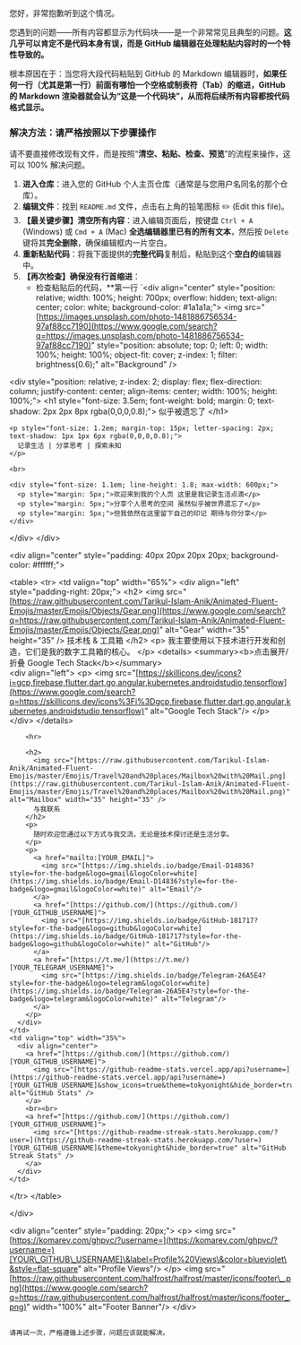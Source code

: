 您好，非常抱歉听到这个情况。

您遇到的问题——所有内容都显示为代码块——是一个非常常见且典型的问题。**这几乎可以肯定不是代码本身有误，而是 GitHub 编辑器在处理粘贴内容时的一个特性导致的。**

根本原因在于：当您将大段代码粘贴到 GitHub 的 Markdown 编辑器时，**如果任何一行（尤其是第一行）前面有哪怕一个空格或制表符（Tab）的缩进，GitHub 的 Markdown 渲染器就会认为“这是一个代码块”，从而将后续所有内容都按代码格式显示。**

### 解决方法：请严格按照以下步骤操作

请不要直接修改现有文件，而是按照“**清空、粘贴、检查、预览**”的流程来操作，这可以 100% 解决问题。

1.  **进入仓库**：进入您的 GitHub 个人主页仓库（通常是与您用户名同名的那个仓库）。
2.  **编辑文件**：找到 `README.md` 文件，点击右上角的铅笔图标 ✏️ (Edit this file)。
3.  **【最关键步骤】清空所有内容**：进入编辑页面后，按键盘 `Ctrl + A` (Windows) 或 `Cmd + A` (Mac) **全选编辑器里已有的所有文本**，然后按 `Delete` 键将其**完全删除**，确保编辑框内一片空白。
4.  **重新粘贴代码**：将我下面提供的**完整代码**复制后，粘贴到这个**空白的**编辑器中。
5.  **【再次检查】确保没有行首缩进**：
      * 检查粘贴后的代码，\*\*第一行 \`\<div align="center" style="position: relative; width: 100%; height: 700px; overflow: hidden; text-align: center; color: white; background-color: \#1a1a1a;"\>
        \<img
        src="[https://images.unsplash.com/photo-1481886756534-97af88cc7190](https://www.google.com/search?q=https://images.unsplash.com/photo-1481886756534-97af88cc7190)"
        style="position: absolute; top: 0; left: 0; width: 100%; height: 100%; object-fit: cover; z-index: 1; filter: brightness(0.6);"
        alt="Background"
        /\>

\<div style="position: relative; z-index: 2; display: flex; flex-direction: column; justify-content: center; align-items: center; width: 100%; height: 100%;"\>
\<h1 style="font-size: 3.5em; font-weight: bold; margin: 0; text-shadow: 2px 2px 8px rgba(0,0,0,0.8);"\>
似乎被遗忘了
\</h1\>

```
<p style="font-size: 1.2em; margin-top: 15px; letter-spacing: 2px; text-shadow: 1px 1px 6px rgba(0,0,0,0.8);">
  记录生活 | 分享思考 | 探索未知
</p>

<br>

<div style="font-size: 1.1em; line-height: 1.8; max-width: 600px;">
  <p style="margin: 5px;">欢迎来到我的个人页 这里是我记录生活点滴</p>
  <p style="margin: 5px;">分享个人思考的空间 虽然似乎被世界遗忘了</p>
  <p style="margin: 5px;">但我依然在这里留下自己的印记 期待与你分享</p>
</div>
```

\</div\>
\</div\>

\<div align="center" style="padding: 40px 20px 20px 20px; background-color: \#ffffff;"\>

\<table\>
\<tr\>
\<td valign="top" width="65%"\>
\<div align="left" style="padding-right: 20px;"\>
\<h2\>
\<img src="[https://raw.githubusercontent.com/Tarikul-Islam-Anik/Animated-Fluent-Emojis/master/Emojis/Objects/Gear.png](https://www.google.com/search?q=https://raw.githubusercontent.com/Tarikul-Islam-Anik/Animated-Fluent-Emojis/master/Emojis/Objects/Gear.png)" alt="Gear" width="35" height="35" /\>
技术栈 & 工具箱
\</h2\>
\<p\>
我主要使用以下技术进行开发和创造，它们是我的数字工具箱的核心。
\</p\>
\<details\>
\<summary\>\<b\>点击展开/折叠 Google Tech Stack\</b\>\</summary\>
<br>
\<div align="left"\>
\<p\>
\<img src="[https://skillicons.dev/icons?i=gcp,firebase,flutter,dart,go,angular,kubernetes,androidstudio,tensorflow](https://www.google.com/search?q=https://skillicons.dev/icons%3Fi%3Dgcp,firebase,flutter,dart,go,angular,kubernetes,androidstudio,tensorflow)" alt="Google Tech Stack"/\>
\</p\>
\</div\>
\</details\>

```
    <hr>

    <h2>
      <img src="[https://raw.githubusercontent.com/Tarikul-Islam-Anik/Animated-Fluent-Emojis/master/Emojis/Travel%20and%20places/Mailbox%20with%20Mail.png](https://raw.githubusercontent.com/Tarikul-Islam-Anik/Animated-Fluent-Emojis/master/Emojis/Travel%20and%20places/Mailbox%20with%20Mail.png)" alt="Mailbox" width="35" height="35" />
      与我联系
    </h2>
    <p>
      随时欢迎您通过以下方式与我交流，无论是技术探讨还是生活分享。
    </p>
    <p>
      <a href="mailto:[YOUR_EMAIL]">
        <img src="[https://img.shields.io/badge/Email-D14836?style=for-the-badge&logo=gmail&logoColor=white](https://img.shields.io/badge/Email-D14836?style=for-the-badge&logo=gmail&logoColor=white)" alt="Email"/>
      </a>
      <a href="[https://github.com/](https://github.com/)[YOUR_GITHUB_USERNAME]">
        <img src="[https://img.shields.io/badge/GitHub-181717?style=for-the-badge&logo=github&logoColor=white](https://img.shields.io/badge/GitHub-181717?style=for-the-badge&logo=github&logoColor=white)" alt="GitHub"/>
      </a>
      <a href="[https://t.me/](https://t.me/)[YOUR_TELEGRAM_USERNAME]">
        <img src="[https://img.shields.io/badge/Telegram-26A5E4?style=for-the-badge&logo=telegram&logoColor=white](https://img.shields.io/badge/Telegram-26A5E4?style=for-the-badge&logo=telegram&logoColor=white)" alt="Telegram"/>
      </a>
    </p>
  </div>
</td>
<td valign="top" width="35%">
  <div align="center">
    <a href="[https://github.com/](https://github.com/)[YOUR_GITHUB_USERNAME]">
      <img src="[https://github-readme-stats.vercel.app/api?username=](https://github-readme-stats.vercel.app/api?username=)[YOUR_GITHUB_USERNAME]&show_icons=true&theme=tokyonight&hide_border=true&count_private=true" alt="GitHub Stats" />
    </a>
    <br><br>
    <a href="[https://github.com/](https://github.com/)[YOUR_GITHUB_USERNAME]">
      <img src="[https://github-readme-streak-stats.herokuapp.com/?user=](https://github-readme-streak-stats.herokuapp.com/?user=)[YOUR_GITHUB_USERNAME]&theme=tokyonight&hide_border=true" alt="GitHub Streak Stats" />
    </a>
  </div>
</td>
```

\</tr\>
\</table\>

\</div\>

\<div align="center" style="padding: 20px;"\>
\<p\>
\<img src="[https://komarev.com/ghpvc/?username=](https://komarev.com/ghpvc/?username=)[YOUR\_GITHUB\_USERNAME]\&label=Profile%20Views\&color=blueviolet\&style=flat-square" alt="Profile Views"/\>
\</p\>
\<img src="[https://raw.githubusercontent.com/halfrost/halfrost/master/icons/footer\_.png](https://www.google.com/search?q=https://raw.githubusercontent.com/halfrost/halfrost/master/icons/footer_.png)" width="100%" alt="Footer Banner"/\>
\</div\>

```

请再试一次，严格遵循上述步骤，问题应该就能解决。
```
